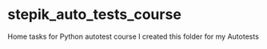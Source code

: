 # stepik_auto_tests_course
Home tasks for Python autotest course 
I created this folder for my Autotests
